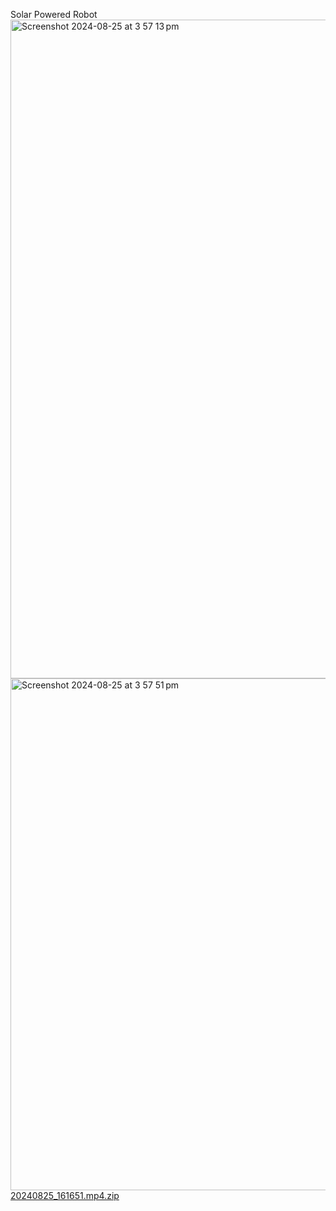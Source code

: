 Solar Powered Robot
<img width="1054" alt="Screenshot 2024-08-25 at 3 57 13 pm" src="https://github.com/user-attachments/assets/0f4ab34b-6fe5-4c87-b4c4-e96aac74ac9b">
<img width="819" alt="Screenshot 2024-08-25 at 3 57 51 pm" src="https://github.com/user-attachments/assets/08ff035e-34ec-443f-a654-c2cb99bc8450">
[20240825_161651.mp4.zip](https://github.com/user-attachments/files/16739242/20240825_161651.mp4.zip)
